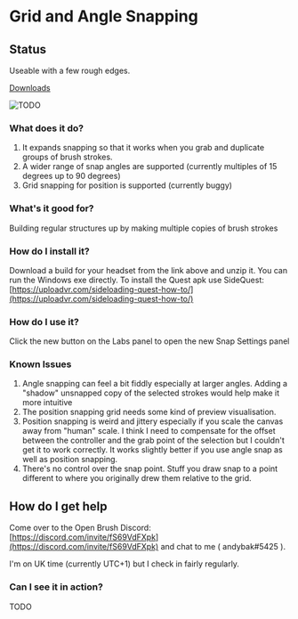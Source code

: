 # Grid and Angle Snapping

## Status

Useable with a few rough edges.

[Downloads](downloads.md#grid-and-angle-snapping)

![TODO](https://cdn.discordapp.com/attachments/804251582715265034/846812293177933894/2021-05-25\_19-06-31.gif)

### What does it do?

1. It expands snapping so that it works when you grab and duplicate groups of brush strokes.
2. A wider range of snap angles are supported (currently multiples of 15 degrees up to 90 degrees)
3. Grid snapping for position is supported (currently buggy)

### What's it good for?

Building regular structures up by making multiple copies of brush strokes

### How do I install it?

Download a build for your headset from the link above and unzip it. You can run the Windows exe directly. To install the Quest apk use SideQuest: [https://uploadvr.com/sideloading-quest-how-to/](https://uploadvr.com/sideloading-quest-how-to/)

### How do I use it?

Click the new button on the Labs panel to open the new Snap Settings panel

### Known Issues

1. Angle snapping can feel a bit fiddly especially at larger angles. Adding a "shadow" unsnapped copy of the selected strokes would help make it more intuitive
2. The position snapping grid needs some kind of preview visualisation.
3. Position snapping is weird and jittery especially if you scale the canvas away from "human" scale. I think I need to compensate for the offset between the controller and the grab point of the selection but I couldn't get it to work correctly. It works slightly better if you use angle snap as well as position snapping.
4. There's no control over the snap point. Stuff you draw snap to a point different to where you originally drew them relative to the grid. 

## How do I get help

Come over to the Open Brush Discord: [https://discord.com/invite/fS69VdFXpk](https://discord.com/invite/fS69VdFXpk) and chat to me ( andybak#5425 ).

I'm on UK time (currently UTC+1) but I check in fairly regularly.

### Can I see it in action?

TODO
